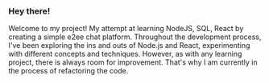 ### Hey there!

Welcome to my project! My attempt at learning NodeJS, SQL, React by creating a simple e2ee chat platform. Throughout the development process, I've been exploring the ins and outs of Node.js and React, experimenting with different concepts and techniques. However, as with any learning project, there is always room for improvement. That's why I am currently in the process of refactoring the code.